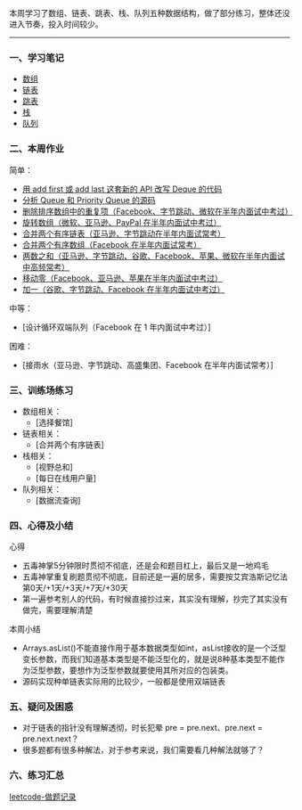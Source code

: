 本周学习了数组、链表、跳表、栈、队列五种数据结构，做了部分练习，整体还没进入节奏，投入时间较少。

---

### 一、学习笔记
- [数组](https://github.com/xiaoboji/algorithm024/blob/main/Week_01/note/array.md)
- [链表](https://github.com/xiaoboji/algorithm024/blob/main/Week_01/note/list.md)
- [跳表](https://github.com/xiaoboji/algorithm024/blob/main/Week_01/note/skiplist.md)
- [栈](https://github.com/xiaoboji/algorithm024/blob/main/Week_01/note/stack.md)
- [队列](https://github.com/xiaoboji/algorithm024/blob/main/Week_01/note/queue.md)


### 二、本周作业
简单：
- [用 add first 或 add last 这套新的 API 改写 Deque 的代码](https://github.com/xiaoboji/algorithm024/blob/main/Week_01/homework)
- [分析 Queue 和 Priority Queue 的源码](https://github.com/xiaoboji/algorithm024/blob/main/Week_01/homework)
- [删除排序数组中的重复项（Facebook、字节跳动、微软在半年内面试中考过）](https://github.com/xiaoboji/j-leetcode/tree/main/java/src/main/java/com/xiaoboji/problems/no_016_26_remove_duplicates_from_sorted_array)
- [旋转数组（微软、亚马逊、PayPal 在半年内面试中考过）](https://github.com/xiaoboji/j-leetcode/tree/main/java/src/main/java/com/xiaoboji/problems/no_017_189_rotate_array)
- [合并两个有序链表（亚马逊、字节跳动在半年内面试常考）](https://github.com/xiaoboji/algorithm024/blob/main/Week_01/homework/MergeTwoLists.java)
- [合并两个有序数组（Facebook 在半年内面试常考）](https://github.com/xiaoboji/algorithm024/blob/main/Week_01/homework/MergeTwoArrays.java)
- [两数之和（亚马逊、字节跳动、谷歌、Facebook、苹果、微软在半年内面试中高频常考）](https://github.com/xiaoboji/j-leetcode/tree/main/java/src/main/java/com/xiaoboji/problems/no_003_1_two_sum)
- [移动零（Facebook、亚马逊、苹果在半年内面试中考过）](https://github.com/xiaoboji/j-leetcode/tree/main/java/src/main/java/com/xiaoboji/problems/no_005_283_move_zeros)
- [加一（谷歌、字节跳动、Facebook 在半年内面试中考过）](https://github.com/xiaoboji/j-leetcode/tree/main/java/src/main/java/com/xiaoboji/problems/no_002_66_plus_one)

中等：
- [设计循环双端队列（Facebook 在 1 年内面试中考过）]

困难：
- [接雨水（亚马逊、字节跳动、高盛集团、Facebook 在半年内面试常考）]

### 三、训练场练习
- 数组相关：
    * [选择餐馆]
- 链表相关：
    * [合并两个有序链表]
- 栈相关：
    * [视野总和]
    * [每日在线用户量]
- 队列相关：
    * [数据流查询]


### 四、心得及小结
心得
- 五毒神掌5分钟限时贯彻不彻底，还是会和题目杠上，最后又是一地鸡毛
- 五毒神掌重复刷题贯彻不彻底，目前还是一遍的居多，需要按艾宾浩斯记忆法第0天/+1天/+3天/+7天/+30天
- 第一遍参考别人的代码，有时候直接抄过来，其实没有理解，抄完了其实没有做完，需要理解清楚

本周小结
- Arrays.asList()不能直接作用于基本数据类型如int，asList接收的是一个泛型变长参数，而我们知道基本类型是不能泛型化的，就是说8种基本类型不能作为泛型参数，要想作为泛型参数就要使用其所对应的包装类。
- 源码实现种单链表实际用的比较少，一般都是使用双端链表

### 五、疑问及困惑

- 对于链表的指针没有理解透彻，时长犯晕 pre = pre.next、pre.next = pre.next.next？
- 很多题都有很多种解法，对于参考来说，我们需要看几种解法就够了？

### 六、练习汇总
[leetcode-做题记录](https://github.com/xiaoboji/j-leetcode)
